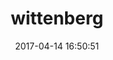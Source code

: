 ---
title:		"wittenberg"
type:		"photos"
mediatype:		"upload"
description:		"TBC"
date:		"2017-04-14 16:50:51"
album:		"experimental"
filename:		"wittenberg.md"
series:		""
cl_public_id:		"experimental/wittenberg"
cl_version:		1497004520
format:		"tiff"
bytes:		6378552
width:		2560
height:		1440
colours:
- "#8A837D"
- "#E4E6E6"
- "#E0DFDE"
- "#EAEAEB"
- "#7A5644"
- "#34211B"
- "#262320"
- "#E5E7E5"
- "#31291D"
- "#170703"
- "#F1F0F1"
- "#DFDFDD"
- "#6B5C47"
- "#82827A"
exposure_mode:		"Auto"
program:		"Aperture-priority AE"
aperture:		undefined
focal_length:		"16.0 mm"
iso:		"100"
shutter_speed:		undefined
metering:		"Multi-segment"
flash:		"Off, Did not fire"
white_balance:		"Auto"
colour_temp:		"-0.5"
has_crop:		"No"
orientation:		"Horizontal (normal)"
camera_model:		"NIKON D800"
lens_info:		"No lens info"
artist:		"No artist info"
x_resolution:		"300"
y_resolution:		"300"
---